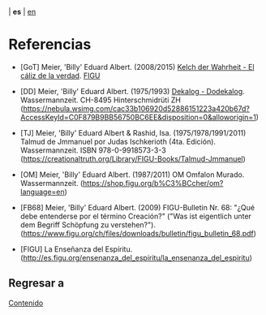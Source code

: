 | **es** | [en](../english/references.md)

# Referencias

<a name="GoT"></a>
- [GoT] Meier, 'Billy' Eduard Albert. (2008/2015) [Kelch der Wahrheit - El cáliz de la verdad](https://www.figu.org/ch/files/downloads/buecher/figu-kelch_der_wahrheit_goblet-of-the-truth_v_20150307.pdf). [FIGU](https://www.figu.org)

<a name="DD"></a>
- [DD] Meier, 'Billy' Eduard Albert. (1975/1993) [Dekalog - Dodekalog](https://shop.figu.org/b%C3%BCcher/dekalog-dodekalog?language=en). Wassermannzeit.
  CH-8495 Hinterschmidrüti ZH
  (https://nebula.wsimg.com/cac33b106920d52886151223a420b67d?AccessKeyId=C0F879B9BB56750BC6EE&disposition=0&alloworigin=1)

<a name="TJ"></a>
- [TJ] Meier, 'Billy' Eduard Albert & Rashid, Isa. (1975/1978/1991/2011) Talmud de Jmmanuel por Judas Ischkerioth (4ta. Edición). Wassermannzeit.
  ISBN 978-0-9918573-3-3
  (https://creationaltruth.org/Library/FIGU-Books/Talmud-Jmmanuel)

<a name="OM"></a>
- [OM] Meier, 'Billy' Eduard Albert. (1987/2011) OM Omfalon Murado. Wassermannzeit. 
  (https://shop.figu.org/b%C3%BCcher/om?language=en)

<a name="FB68"></a>
- [FB68] Meier, 'Billy' Eduard Albert. (2009) FIGU-Bulletin Nr. 68: "¿Qué debe entenderse por el término Creación?" ("Was ist eigentlich unter dem Begriff Schöpfung zu verstehen?"). 
  (https://www.figu.org/ch/files/downloads/bulletin/figu_bulletin_68.pdf)

<a name="FIGU"></a>
- [FIGU] La Enseñanza del Espíritu.
  (http://es.figu.org/ensenanza_del_espiritu/la_ensenanza_del_espiritu)

## Regresar a

[Contenido](./contenido.md)
